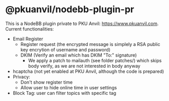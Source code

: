 # @pkuanvil/nodebb-plugin-pr

This is a NodeBB plugin private to PKU Anvil: https://www.pkuanvil.com. Current functionalities:

* Email Register
  - Register request (the encrypted message is simplely a RSA public key encrytion of username and password)
  - DKIM (Verify an email which has DKIM "To:" signature)
    - We apply a patch to mailauth (see folder patches/) which skips body verify, as we are not interested in body anyway
* hcaptcha (not yet enabled at PKU Anvil, although the code is prepared)
* Privacy:
  - Don't show register time
  - Allow user to hide online time in user settings
* Block Tag: user can filter topics with specific tag

